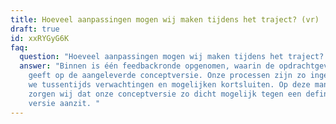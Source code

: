 ```yaml
---
title: Hoeveel aanpassingen mogen wij maken tijdens het traject? (vr)
draft: true
id: xxRYGyG6K
faq:
  question: "Hoeveel aanpassingen mogen wij maken tijdens het traject? "
  answer: "Binnen is één feedbackronde opgenomen, waarin de opdrachtgever feedback
    geeft op de aangeleverde conceptversie. Onze processen zijn zo ingericht dat
    we tussentijds verwachtingen en mogelijken kortsluiten. Op deze manier
    zorgen wij dat onze conceptversie zo dicht mogelijk tegen een definitieve
    versie aanzit. "
---
```

